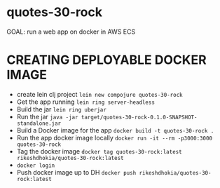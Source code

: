 # quotes-30-rock

GOAL: 
run a web app on docker in AWS ECS

# CREATING DEPLOYABLE DOCKER IMAGE
- create lein clj project
`lein new compojure quotes-30-rock`
- Get the app running 
`lein ring server-headless`
- Build the jar
`lein ring uberjar`
- Run the jar
`java -jar target/quotes-30-rock-0.1.0-SNAPSHOT-standalone.jar`
- Build a Docker image for the app
`docker build -t quotes-30-rock .`
- Run the app docker image locally
`docker run -it --rm -p3000:3000 quotes-30-rock`
- Tag the docker image
`docker tag quotes-30-rock:latest rikeshdhokia/quotes-30-rock:latest`
- `docker login` 
- Push docker image up to DH
`docker push rikeshdhokia/quotes-30-rock:latest`
